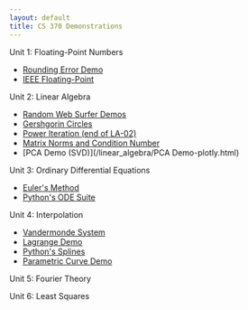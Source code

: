 ```yaml
---
layout: default
title: CS 370 Demonstrations
---
```


Unit 1: Floating-Point Numbers
- [Rounding Error Demo](/floating_point/problem_demo.html)
- [IEEE Floating-Point](/floating_point/IEEE_FP_standard.html)
<!---
--->

Unit 2: Linear Algebra
- [Random Web Surfer Demos](/linear_algebra/Randy_demos.html)
- [Gershgorin Circles](/linear_algebra/Gershgorin_demo.html)
- [Power Iteration (end of LA-02)](/linear_algebra/power_iteration.html)
- [Matrix Norms and Condition Number](/linear_algebra/induced_norms.html)
- [PCA Demo (SVD)](/linear_algebra/PCA Demo-plotly.html)
<!---
[LU Demo](/linear_algebra/LU_Demo.html)
--->

Unit 3: Ordinary Differential Equations
- [Euler's Method](/ODEs/Euler_demo.html)
- [Python's ODE Suite](/ODEs/ode_suite_demos.html)
<!---
[Quiver Plot](/ODEs/quiver_plot.html)
[Local vs Global Error Demo (py)](/ODEs/Euler_error_demo.py)
[3rd-Order Runge-Kutta (py)](/ODEs/rk3.py)
[Novelty Golf Animations (py)](/ODEs/anim_golf.py)
--->

Unit 4: Interpolation
- [Vandermonde System](/interpolation/Vandermonde.html)
- [Lagrange Demo](/interpolation/Lagrange_demo.html)
- [Python's Splines](/interpolation/simple_spline.html)
- [Parametric Curve Demo](/interpolation/curve_demo.html)
<!---
[Crawling Bug Demo (py)](/interpolation/crawling_bug_demo.py)
[Bezier Curves](/interpolation/Bezier.html)
--->

Unit 5: Fourier Theory
<!---
[Fourier Series](/Fourier/Fourier_series_demo.html)
[Orthogonality, DFT Matrix](/Fourier/DFT_matrix.html)
[Aliasing Demo](/Fourier/Aliasing_demo.html)
[Audio Filtering](/Fourier/Fourier_audio_demos.html)
[Fourier Compression](/Fourier/Compression Demo.html)
[Demo of many Fourier properties](/Fourier/Fourier Demos.html)
[Recursive DFT](/Fourier/recursive_FFT.html)
[FFT Speed](/Fourier/speed_of_FFT.html)
--->

Unit 6: Least Squares
<!---
[LS Demos](least_squares/ls_demo.html)
[Gradient Descent](least_squares/Gradient_descent.html)
[Neural Learning by Gradient Descent](least_squares/NeuralLearning.html)
--->
